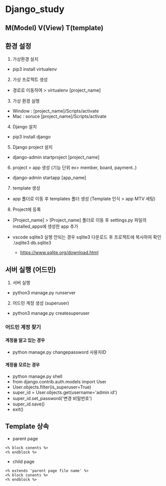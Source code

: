 # Django_study
## M(Model) V(View) T(template)

## 환경 설정
1. 가상환경 설치
  - pip3 install virtualenv 
2. 가상 프로젝트 생성
  - 경로로 이동하여 > virtualenv [project_name]
3. 가상 환경 실행
  - Window : [project_name]/Scripts/activate
  - Mac : soruce [project_name]/Scripts/activate
4. Django 설치
  - pip3 install django
5. Django project 설치
  - django-admin startproject [project_name]
6. project > app 생성 (기능 단위 ex> member, board, payment..)
  - django-admin startapp [app_name]
7. template 생성 
  - app 폴더로 이동 후 templates 폴더 생성 (Template 인식 > app MTV 세팅)
8. Project에 등록
  - [Project_name] > [Project_name] 폴더로 이동 후 settings.py 파일의 installed_apps에 생성한 app 추가

- vscode sqlite3 실행 안되는 경우 sqlite3 다운로드 후 프로젝트에 복사하여 확인 .\sqlite3 db.sqlite3
  - https://www.sqlite.org/download.html

## 서버 실행 (어드민)
1. 서버 실행
  - python3 manage.py runserver
2. 어드민 계정 생성 (superuser)
  - python3 manage.py createsuperuser

### 어드민 계정 찾기
#### 계정을 알고 있는 경우
- python manage.py changepassword 사용자ID

#### 계정을 모르는 경우
- python manage.py shell
- from django.contrib.auth.models import User
- User.objects.filter(is_superuser=True)
- super_id = User.objects.get(username='admin id')
- super_id.set_password('변경 비밀번호')
- super_id.save()
- exit()


## Template 상속
- parent page
<pre><code><% block conents %>
<% endblock %></code></pre>
- child page
<pre><code><% extends 'parent page file name' %>
<% block conents %>
<% endblock %></code></pre>